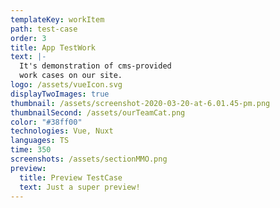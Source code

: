```yaml
---
templateKey: workItem
path: test-case
order: 3
title: App TestWork
text: |-
  It's demonstration of cms-provided 
  work cases on our site.
logo: /assets/vueIcon.svg
displayTwoImages: true
thumbnail: /assets/screenshot-2020-03-20-at-6.01.45-pm.png
thumbnailSecond: /assets/ourTeamCat.png
color: "#38ff00"
technologies: Vue, Nuxt
languages: TS
time: 350
screenshots: /assets/sectionMMO.png
preview:
  title: Preview TestCase
  text: Just a super preview!
---
```

